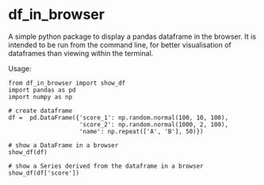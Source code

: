 # df_in_browser

A simple python package to display a pandas dataframe in the browser. It is
intended to be run from the command line, for better visualisation of 
dataframes than viewing within the terminal.

Usage:

```
from df_in_browser import show_df
import pandas as pd
import numpy as np

# create dataframe
df =  pd.DataFrame({'score_1': np.random.normal(100, 10, 100),
                    'score_2': np.random.normal(1000, 2, 100),
                    'name': np.repeat(['A', 'B'], 50)})

# show a DataFrame in a browser
show_df(df)

# show a Series derived from the dataframe in a browser
show_df(df['score'])
```
